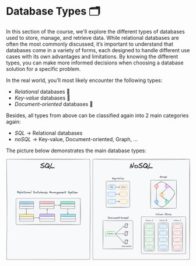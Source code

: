 # Database Types 🗂️

In this section of the course, we'll explore the different types of databases used to store, manage, and retrieve data. While relational databases are often the most commonly discussed, it’s important to understand that databases come in a variety of forms, each designed to handle different use cases with its own advantages and limitations. By knowing the different types, you can make more informed decisions when choosing a database solution for a specific problem.

In the real world, you’ll most likely encounter the following types:

- *Relational* databases 🔗
- *Key-value* databases 🔑
- *Document-oriented* databases 📄

Besides, all types from above can be classified again into 2 main categories again:

- *SQL* → Relational databases
- *noSQL* → Key-value, Document-oriented, Graph, …

The picture below demonstrates the main database types:

![sql-vs-nosql](https://raw.githubusercontent.com/WebOfRussia/sql-course/refs/heads/main/SQL%20Fundamentals/img/sql-vs-nosql.png)